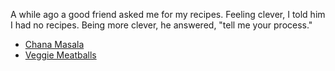 A while ago a good friend asked me for my recipes.
Feeling clever, I told him I had no recipes.
Being more clever, he answered, "tell me your process."

* [Chana Masala](https://github.com/karls-recipes/karls-recipes/wiki/Chana-Masala)
* [Veggie Meatballs](https://github.com/karls-recipes/karls-recipes/wiki/Veggie-Meatballs)
